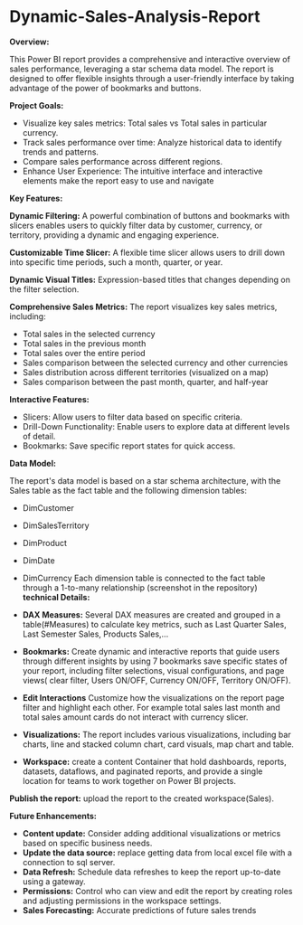 # Dynamic-Sales-Analysis-Report

**Overview:**


This Power BI report provides a comprehensive and interactive overview of sales performance, leveraging a star schema data model. The report is designed to offer flexible insights through a user-friendly interface by taking advantage of the power of bookmarks and buttons.

**Project Goals:** 

- Visualize key sales metrics: Total sales vs Total sales in particular currency.
- Track sales performance over time: Analyze historical data to identify trends and patterns.
- Compare sales performance across different regions.
- Enhance User Experience: The intuitive interface and interactive elements make the report easy to use and navigate


**Key Features:**


**Dynamic Filtering:** A powerful combination of buttons and bookmarks with slicers enables users to quickly filter data by customer, currency, or territory, providing a dynamic and engaging experience.

**Customizable Time Slicer:** A flexible time slicer allows users to drill down into specific time periods, such a month, quarter, or year.

**Dynamic Visual Titles:** Expression-based titles that changes depending on the filter selection.

**Comprehensive Sales Metrics:** The report visualizes key sales metrics, including: 

- Total sales in the selected currency
- Total sales in the previous month
- Total sales over the entire period
- Sales comparison between the selected currency and other currencies
- Sales distribution across different territories (visualized on a map)
- Sales  comparison between the past month, quarter, and half-year

  
**Interactive Features:**
 - Slicers: Allow users to filter data based on specific criteria.
 - Drill-Down Functionality: Enable users to explore data at different levels of detail.
 - Bookmarks: Save specific report states for quick access.

**Data Model:** 

The report's data model is based on a star schema architecture, with the Sales table as the fact table and the following dimension tables:

- DimCustomer
- DimSalesTerritory
- DimProduct
- DimDate
- DimCurrency
Each dimension table is connected to the fact table through a 1-to-many relationship (screenshot in the repository)
**technical Details:**

- **DAX Measures:**  Several DAX measures are created and grouped in a table(#Measures) to calculate key metrics, such as Last Quarter Sales, Last Semester Sales, Products Sales,...

- **Bookmarks:** Create dynamic and interactive reports that guide users through different insights by using 7 bookmarks save specific states of your report, including filter selections, visual configurations, and page views( clear filter, Users ON/OFF, Currency ON/OFF, Territory ON/OFF).
  
- **Edit Interactions**  Customize how the visualizations on the report page filter and highlight each other. For example total sales last month and total sales amount cards do not interact with currency slicer.
  
-  **Visualizations:**  The report includes various visualizations, including bar charts, line and stacked column chart, card visuals, map chart and table.
  
-  **Workspace:** create a content Container that hold dashboards, reports, datasets, dataflows, and paginated reports, and provide a single location for teams to work together on Power BI projects.

**Publish the report:** upload the report to the created workspace(Sales).

**Future Enhancements:**
- **Content update:** Consider adding additional visualizations or metrics based on specific business needs.
- **Update the data source:**  replace getting data from local excel file with a connection to sql server.
- **Data Refresh:** Schedule data refreshes to keep the report up-to-date using a gateway.
- **Permissions:**  Control who can view and edit the report by creating roles and adjusting permissions in the workspace settings.
- **Sales Forecasting:** Accurate predictions of future sales trends

